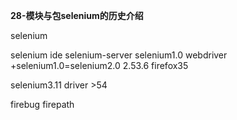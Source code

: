 **28-模块与包selenium的历史介绍**

selenium

selenium ide selenium-server selenium1.0
webdriver +selenium1.0=selenium2.0 2.53.6   firefox35

selenium3.11  driver  >54

firebug firepath

